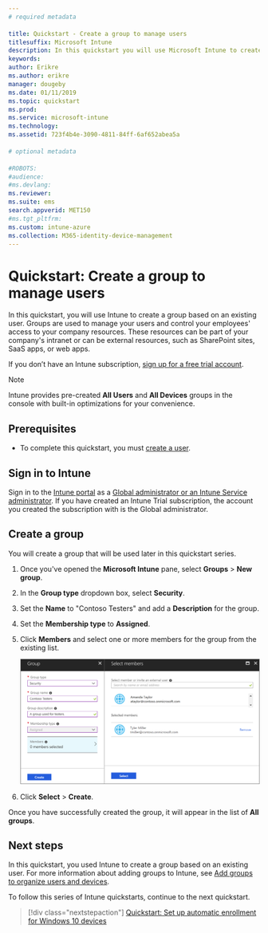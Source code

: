 ```yaml
---
# required metadata

title: Quickstart - Create a group to manage users
titlesuffix: Microsoft Intune
description: In this quickstart you will use Microsoft Intune to create a group based on existing users.
keywords:
author: Erikre
ms.author: erikre
manager: dougeby
ms.date: 01/11/2019
ms.topic: quickstart
ms.prod:
ms.service: microsoft-intune
ms.technology:
ms.assetid: 723f4b4e-3090-4811-84ff-6af652abea5a

# optional metadata

#ROBOTS:
#audience:
#ms.devlang:
ms.reviewer:
ms.suite: ems
search.appverid: MET150
#ms.tgt_pltfrm:
ms.custom: intune-azure
ms.collection: M365-identity-device-management
---
```


# Quickstart: Create a group to manage users

In this quickstart, you will use Intune to create a group based on an existing user. Groups are used to manage your users and control your employees' access to your company resources. These resources can be part of your company's intranet or can be external resources, such as SharePoint sites, SaaS apps, or web apps.

If you don’t have an Intune subscription, [sign up for a free trial account](free-trial-sign-up.md).

>[!NOTE]
>Intune provides pre-created **All Users** and **All Devices** groups in the console with built-in optimizations for your convenience.

## Prerequisites

- To complete this quickstart, you must [create a user](quickstart-create-user.md).

## Sign in to Intune

Sign in to the [Intune portal](https://aka.ms/intuneportal) as a [Global administrator or an Intune Service administrator](users-add.md#types-of-administrators). If you have created an Intune Trial subscription, the account you created the subscription with is the Global administrator.

## Create a group

You will create a group that will be used later in this quickstart series.

1. Once you've opened the **Microsoft Intune** pane, select **Groups** > **New group**.
2. In the **Group type** dropdown box, select **Security**.
3. Set the **Name** to "Contoso Testers" and add a **Description** for the group.
4. Set the **Membership type** to **Assigned**. 
5. Click **Members** and select one or more members for the group from the existing list.

    ![Screenshot of creating a group in Microsoft Intune](./media/quickstart-use-groups-01.png)

6. Click **Select** > **Create**.

Once you have successfully created the group, it will appear in the list of **All groups**. 

## Next steps

In this quickstart, you used Intune to create a group based on an existing user. For more information about adding groups to Intune, see [Add groups to organize users and devices](groups-add.md).

To follow this series of Intune quickstarts, continue to the next quickstart.

> [!div class="nextstepaction"]
> [Quickstart: Set up automatic enrollment for Windows 10 devices](quickstart-setup-auto-enrollment.md)
